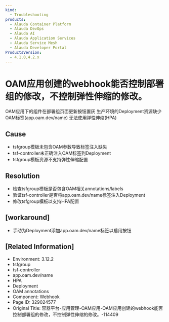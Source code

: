```yaml
---
kind:
  - Troubleshooting
products:
  - Alauda Container Platform
  - Alauda DevOps
  - Alauda AI
  - Alauda Application Services
  - Alauda Service Mesh
  - Alauda Developer Portal
ProductsVersion:
  - 4.1.0,4.2.x
---
```

<!-- A type of document that involves encountering a fault, diagnosing it, performing root cause analysis, and providing solutions. -->

# OAM应用创建的webhook能否控制部署组的修改，不控制弹性伸缩的修改。

OAM应用下的组件在部署组页面更新按钮置灰 生产环境的Deployment资源缺少OAM标签(app.oam.dev/name) 无法使用弹性伸缩(HPA)

## Cause
- tsfgroup模板未包含OAM参数导致标签注入缺失
- tsf-controller未正确注入OAM标签到Deployment
- tsfgroup模板资源不支持弹性伸缩配置

## Resolution
- 检查tsfgroup模板是否包含OAM相关annotations/labels
- 验证tsf-controller是否将app.oam.dev/name标签注入Deployment
- 修改tsfgroup模板以支持HPA配置

## [workaround]
- 手动为Deployment添加app.oam.dev/name标签以启用按钮

## [Related Information]
- Environment: 3.12.2
- tsfgroup
- tsf-controller
- app.oam.dev/name
- HPA
- Deployment
- OAM annotations
- Component: Webhook
- Page ID: 329024577
- Original Title: 容器平台-应用管理-OAM应用-OAM应用创建的webhook能否控制部署组的修改，不控制弹性伸缩的修改。-114409
